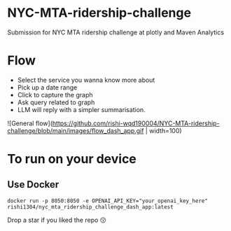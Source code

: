 # NYC-MTA-ridership-challenge
Submission for NYC MTA ridership challenge at plotly and Maven Analytics

# Flow
- Select the service you wanna know more about
- Pick up a date range
- Click to capture the graph
- Ask query related to graph
- LLM will reply with a simpler summarisation.

![General flow](https://github.com/rishi-wqd190004/NYC-MTA-ridership-challenge/blob/main/images/flow_dash_app.gif | width=100)

# To run on your device

## Use Docker

```
docker run -p 8050:8050 -e OPENAI_API_KEY="your_openai_key_here" rishi1304/nyc_mta_ridership_challenge_dash_app:latest
```

Drop a star if you liked the repo 😗